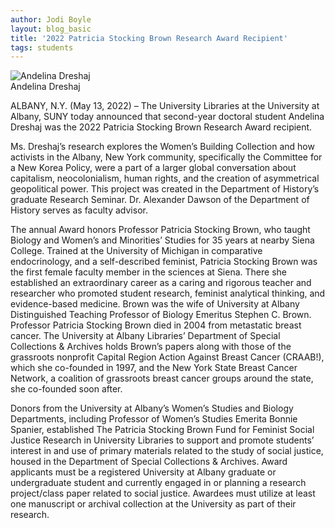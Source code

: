 ```yaml
---
author: Jodi Boyle
layout: blog_basic
title: '2022 Patricia Stocking Brown Research Award Recipient'
tags: students
---
```

<div class="entry-body">

 <div class="row">
  <div class="col-xs-6 col-md-3 col-md-offset-3">
    <div class="thumbnail">
      <img src="{{ site.url }}/posts-img/pat_brown_2022_dreshaj_headshot.jpg" alt="Andelina Dreshaj">
	    <div class="caption text-center">Andelina Dreshaj</div>
    </div>
  </div>
<p>ALBANY, N.Y. (May 13, 2022) – The University Libraries at the University at Albany, SUNY today announced that second-year doctoral student Andelina Dreshaj was the 2022 Patricia Stocking Brown Research Award recipient.</p>

<p>Ms. Dreshaj’s research explores the Women’s Building Collection and how activists in the Albany, New York community, specifically the Committee for a New Korea Policy, were a part of a larger global conversation about capitalism, neocolonialism, human rights, and the creation of asymmetrical geopolitical power. This project was created in the Department of History’s graduate Research Seminar. Dr. Alexander Dawson of the Department of History serves as faculty advisor. </p>
<p>The annual Award honors Professor Patricia Stocking Brown, who taught Biology and Women’s and Minorities’ Studies for 35 years at nearby Siena College. Trained at the University of Michigan in comparative endocrinology, and a self-described feminist, Patricia Stocking Brown was the first female faculty member in the sciences at Siena. There she established an extraordinary career as a caring and rigorous teacher and researcher who promoted student research, feminist analytical thinking, and evidence-based medicine. Brown was the wife of University at Albany Distinguished Teaching Professor of Biology Emeritus Stephen C. Brown.
Professor Patricia Stocking Brown died in 2004 from metastatic breast cancer. The University at Albany Libraries’ Department of Special Collections & Archives holds Brown’s papers along with those of the grassroots nonprofit Capital Region Action Against Breast Cancer (CRAAB!), which she co-founded in 1997, and the New York State Breast Cancer Network, a coalition of grassroots breast cancer groups around the state, she co-founded soon after.</p>
<p>Donors from the University at Albany’s Women’s Studies and Biology Departments, including Professor of Women’s Studies Emerita Bonnie Spanier, established The Patricia Stocking Brown Fund for Feminist Social Justice Research in University Libraries to support and promote students’ interest in and use of primary materials related to the study of social justice, housed in the Department of Special Collections & Archives. Award applicants must be a registered University at Albany graduate or undergraduate student and currently engaged in or planning a research project/class paper related to social justice. Awardees must utilize at least one manuscript or archival collection at the University as part of their research. </p>

